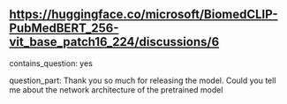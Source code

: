 ## https://huggingface.co/microsoft/BiomedCLIP-PubMedBERT_256-vit_base_patch16_224/discussions/6

contains_question: yes

question_part: Thank you so much for releasing the model. Could you tell me about the network architecture of the pretrained model